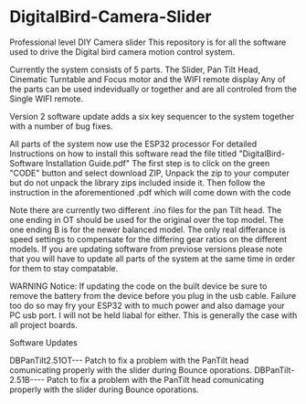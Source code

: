 # DigitalBird-Camera-Slider
Professional level DIY Camera slider
This repository is for all the software used to drive the Digital bird camera motion control system.

Currently the system consists of 5 parts. The Slider, Pan Tilt Head, Cinematic Turntable and Focus motor and the WIFI remote display
Any of the parts can be used indevidually or together and are all controled from the Single WIFI remote.

Version 2 software update adds a six key sequencer to the system together with a number of bug fixes.

All parts of the system now use the ESP32 processor
For detailed Instructions on how to install this software read the file titled "DigitalBird-Software Installation Guide.pdf"
The first step is to click on the green "CODE" button and select download ZIP, Unpack the zip to your computer but do not unpack the library zips included inside it.
Then follow the instruction in the aforementioned .pdf which will come down with the code

Note there are currently two different .ino files for the pan Tilt head. The one ending in OT should be used for the original over the top model. The one ending B is for the newer balanced model. The only real differance is speed settings to compensate for the differing gear ratios on the different models. If you are updating software from previose versions please note that you will have to update all parts of the system at the same time in order for them to stay compatable.

WARNING Notice:
If updating the code on the built device be sure to remove the battery from the device before you plug in the usb cable.
Failure too do so may fry your ESP32 with to much power and also damage your PC usb port.
I will not be held liabal for either. This is generally the case with all project boards.

Software Updates

DBPanTilt2.51OT---       Patch to fix a problem with the PanTilt head comunicating properly with the slider during Bounce oporations.
DBPanTilt-2.51B----      Patch to fix a problem with the PanTilt head comunicating properly with the slider during Bounce oporations.
